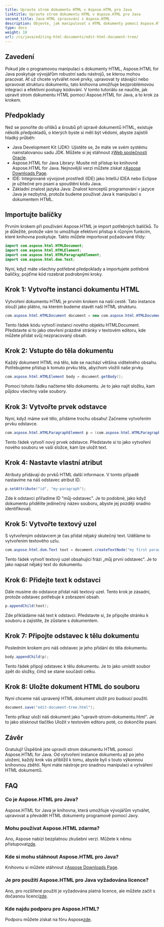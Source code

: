 ```yaml
---
title: Upravte strom dokumentu HTML v Aspose.HTML pro Java
linktitle: Upravte strom dokumentu HTML v Aspose.HTML pro Java
second_title: Java HTML zpracování s Aspose.HTML
description: Objevte, jak manipulovat s HTML dokumenty pomocí Aspose.HTML pro Java. Návod krok za krokem pro efektivní správu obsahu.
type: docs
weight: 10
url: /cs/java/editing-html-documents/edit-html-document-tree/
---
```

## Zavedení
Pokud jde o programovou manipulaci s dokumenty HTML, Aspose.HTML for Java poskytuje vývojářům robustní sadu nástrojů, se kterou mohou pracovat. Ať už chcete vytvářet nové prvky, upravovat ty stávající nebo spravovat strukturu dokumentu, tato knihovna umožňuje bezproblémovou integraci a efektivní postupy kódování. V tomto tutoriálu se naučíte, jak upravit strom dokumentu HTML pomocí Aspose.HTML for Java, a to krok za krokem.
## Předpoklady
Než se ponoříte do oříšků a šroubů při úpravě dokumentů HTML, existuje několik předpokladů, o kterých byste si měli být vědomi, abyste zajistili hladký průběh:
-  Java Development Kit (JDK): Ujistěte se, že máte ve svém systému nainstalovanou sadu JDK. Můžete si jej stáhnout z[Web společnosti Oracle](https://www.oracle.com/java/technologies/javase-jdk11-downloads.html).
-  Aspose.HTML for Java Library: Musíte mít přístup ke knihovně Aspose.HTML for Java. Nejnovější verzi můžete získat z[Aspose Downloads Page](https://releases.aspose.com/html/java/).
- IDE: Integrované vývojové prostředí (IDE) jako IntelliJ IDEA nebo Eclipse je užitečné pro psaní a spouštění kódu Java.
- Základní znalost jazyka Java: Znalost konceptů programování v jazyce Java je nezbytná, protože budeme používat Java k manipulaci s dokumentem HTML.
## Importujte balíčky
Prvním krokem při používání Aspose.HTML je import potřebných balíčků. To je důležité, protože vám to umožňuje efektivní přístup k různým funkcím, které knihovna poskytuje. Takto můžete importovat požadované třídy:
```java
import com.aspose.html.HTMLDocument;
import com.aspose.html.HTMLElement;
import com.aspose.html.HTMLParagraphElement;
import com.aspose.html.dom.Text;
```
Nyní, když máte všechny potřebné předpoklady a importujete potřebné balíčky, pojďme kód rozebrat podrobnými kroky.
## Krok 1: Vytvořte instanci dokumentu HTML
Vytvoření dokumentu HTML je prvním krokem na naší cestě. Tato instance slouží jako plátno, na kterém budeme stavět naši HTML strukturu. 
```java
com.aspose.html.HTMLDocument document = new com.aspose.html.HTMLDocument();
```
Tento řádek kódu vytvoří instanci nového objektu HTMLDocument. Představte si to jako otevření prázdné stránky v textovém editoru, kde můžete přidat svůj nezpracovaný obsah.
## Krok 2: Vstupte do těla dokumentu
Každý dokument HTML má tělo, kde se nachází většina viditelného obsahu. Potřebujeme přístup k tomuto prvku těla, abychom vložili naše prvky.
```java
com.aspose.html.HTMLElement body = document.getBody();
```
Pomocí tohoto řádku načteme tělo dokumentu. Je to jako najít složku, kam půjdou všechny vaše soubory.
## Krok 3: Vytvořte prvek odstavce
Nyní, když máme své tělo, přidáme trochu obsahu! Začneme vytvořením prvku odstavce.
```java
com.aspose.html.HTMLParagraphElement p = (com.aspose.html.HTMLParagraphElement) document.createElement("p");
```
Tento řádek vytvoří nový prvek odstavce. Představte si to jako vytvoření nového souboru ve vaší složce, kam lze uložit text.
## Krok 4: Nastavte vlastní atribut
Atributy přidávají do prvků HTML další informace. V tomto případě nastavíme na náš odstavec atribut ID.
```java
p.setAttribute("id", "my-paragraph");
```
Zde k odstavci přiřadíme ID "můj-odstavec". Je to podobné, jako když dokumentu přidělíte jedinečný název souboru, abyste jej později snadno identifikovali.
## Krok 5: Vytvořte textový uzel
S vytvořeným odstavcem je čas přidat nějaký skutečný text. Uděláme to vytvořením textového uzlu.
```java
com.aspose.html.dom.Text text = document.createTextNode("my first paragraph");
```
Tento řádek vytvoří textový uzel obsahující frázi „můj první odstavec“. Je to jako napsat nějaký text do dokumentu.
## Krok 6: Přidejte text k odstavci
Dále musíme do odstavce přidat náš textový uzel. Tento krok je zásadní, protože odstavec potřebuje k zobrazení obsah.
```java
p.appendChild(text);
```
Zde přikládáme náš text k odstavci. Představte si, že připojíte stránku k souboru a zajistíte, že zůstane s dokumentem.
## Krok 7: Připojte odstavec k tělu dokumentu
Posledním krokem pro náš odstavec je jeho přidání do těla dokumentu. 
```java
body.appendChild(p);
```
Tento řádek připojí odstavec k tělu dokumentu. Je to jako umístit soubor zpět do složky, čímž se stane součástí celku.
## Krok 8: Uložte dokument HTML do souboru
Nyní chceme náš upravený HTML dokument uložit pro budoucí použití. 
```java
document.save("edit-document-tree.html");
```
Tento příkaz uloží náš dokument jako "upravit-strom-dokumentu.html". Je to jako stisknout tlačítko Uložit v textovém editoru poté, co dokončíte psaní.
## Závěr
Gratuluji! Úspěšně jste upravili strom dokumentu HTML pomocí Aspose.HTML for Java. Od vytvoření instance dokumentu až po jeho uložení, každý krok vás přiblížil k tomu, abyste byli s touto výkonnou knihovnou zběhlí. Nyní máte nástroje pro snadnou manipulaci a vytváření HTML dokumentů.

## FAQ
### Co je Aspose.HTML pro Java?
Aspose.HTML for Java je knihovna, která umožňuje vývojářům vytvářet, upravovat a převádět HTML dokumenty programově pomocí Javy.
### Mohu používat Aspose.HTML zdarma?
 Ano, Aspose nabízí bezplatnou zkušební verzi. Můžete k němu přistupovat[zde](https://releases.aspose.com/).
### Kde si mohu stáhnout Aspose.HTML pro Java?
 Knihovnu si můžete stáhnout z[Aspose Downloads Page](https://releases.aspose.com/html/java/).
### Je pro použití Aspose.HTML pro Java vyžadována licence?
 Ano, pro rozšířené použití je vyžadována platná licence, ale můžete začít s dočasnou licencí[zde](https://purchase.aspose.com/temporary-license/).
### Kde najdu podporu pro Aspose.HTML?
 Podporu můžete získat na fóru Aspose[zde](https://forum.aspose.com/c/html/29).